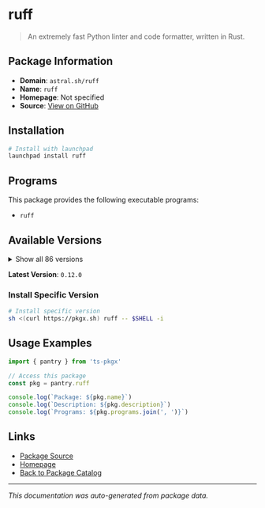 # ruff

> An extremely fast Python linter and code formatter, written in Rust.

## Package Information

- **Domain**: `astral.sh/ruff`
- **Name**: `ruff`
- **Homepage**: Not specified
- **Source**: [View on GitHub](https://github.com/pkgxdev/pantry/tree/main/projects/astral.sh/ruff/package.yml)

## Installation

```bash
# Install with launchpad
launchpad install ruff
```

## Programs

This package provides the following executable programs:

- `ruff`

## Available Versions

<details>
<summary>Show all 86 versions</summary>

- `0.12.0`, `0.11.13`, `0.11.12`, `0.11.11`, `0.11.10`
- `0.11.9`, `0.11.8`, `0.11.7`, `0.11.6`, `0.11.5`
- `0.11.4`, `0.11.3`, `0.11.2`, `0.11.1`, `0.11.0`
- `0.10.0`, `0.9.10`, `0.9.9`, `0.9.8`, `0.9.7`
- `0.9.6`, `0.9.5`, `0.9.4`, `0.9.3`, `0.9.2`
- `0.9.1`, `0.9.0`, `0.8.6`, `0.8.5`, `0.8.4`
- `0.8.3`, `0.8.2`, `0.8.1`, `0.8.0`, `0.7.4`
- `0.7.3`, `0.7.2`, `0.7.1`, `0.7.0`, `0.6.9`
- `0.6.8`, `0.6.7`, `0.6.6`, `0.6.5`, `0.6.4`
- `0.6.3`, `0.6.2`, `0.6.1`, `0.6.0`, `0.5.7`
- `0.5.6`, `0.5.5`, `0.5.4`, `0.5.3`, `0.5.2`
- `0.5.1`, `0.5.0`, `0.4.10`, `0.4.9`, `0.4.8`
- `0.4.7`, `0.4.6`, `0.4.5`, `0.4.4`, `0.4.3`
- `0.4.2`, `0.4.1`, `0.4.0`, `0.3.7`, `0.3.6`
- `0.3.5`, `0.3.4`, `0.3.3`, `0.3.2`, `0.3.1`
- `0.3.0`, `0.2.2`, `0.2.1`, `0.2.0`, `0.1.15`
- `0.1.14`, `0.1.13`, `0.1.12`, `0.1.11`, `0.1.10`
- `0.1.9`

</details>

**Latest Version**: `0.12.0`

### Install Specific Version

```bash
# Install specific version
sh <(curl https://pkgx.sh) ruff -- $SHELL -i
```

## Usage Examples

```typescript
import { pantry } from 'ts-pkgx'

// Access this package
const pkg = pantry.ruff

console.log(`Package: ${pkg.name}`)
console.log(`Description: ${pkg.description}`)
console.log(`Programs: ${pkg.programs.join(', ')}`)
```

## Links

- [Package Source](https://github.com/pkgxdev/pantry/tree/main/projects/astral.sh/ruff/package.yml)
- [Homepage](#)
- [Back to Package Catalog](../../package-catalog.md)

---

*This documentation was auto-generated from package data.*
